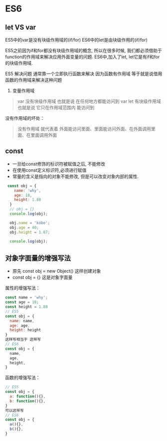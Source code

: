 # ES6

## let VS var
ES5中的var是没有块级作用域的(if/for)
ES6中的let是由块级作用的(if/for)

ES5之前因为if和for都没有块级作用域的概念, 所以在很多时候, 我们都必须借助于function的作用域来解决应用外面变量的问题.
ES6中,加入了let, let它是有if和for的块级作用域.

ES5 解决问题 通常靠一个立即执行函数来解决 因为函数有作用域 等于就是说借用函数的作用域来解决这种问题

1. 变量作用域
> var 没有块级作用域  也就是说  在任何地方都能访问到 var
> let 有块级作用域  也就是说  它只在作用域范围内 能访问到


没有作用域的坏处：
> 没有作用域  就代表着 外面能访问里面、里面能访问外面、在外面调用里面、在里面调用外面

## const

- 一旦给const修饰的标识符被赋值之后, 不能修改
- 在使用const定义标识符,必须进行赋值
- 常量的含义是指向的对象不能修改, 但是可以改变对象内部的属性.
```js
 const obj = {
    name: 'why',
    age: 18,
    height: 1.88
  }
  // obj = {}
  console.log(obj);

  obj.name = 'kobe';
  obj.age = 40;
  obj.height = 1.87;

  console.log(obj);
```

## 对象字面量的增强写法

- 原先 const obj = new Object() 这样创建对象
- const obj = {}  这是对象字面量

属性的增强写法：
```js
const name = 'why';
const age = 18;
const height = 1.88
// ES5
const obj = {
  name: name,
  age: age,
  height: height
}
这样写相当于 这样写
// ES6
const obj = {
  name,
  age,
  height,
}


```

函数的增强写法：
```js
// ES5
const obj = {
  a: function(){},
  b: function(){},
}
可以这样写
// ES6
const obj = {
  a(){},
  b(){},
}
```
